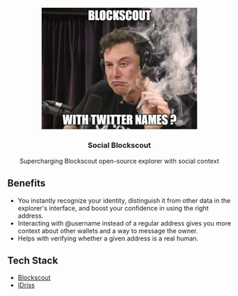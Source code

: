 <br/>
<div align="center">
  <a>
    <img src="logo.PNG" width="350">
  </a>
  <h3 align="center">Social Blockscout</h3>
  <p align="center">
Supercharging Blockscout open-source explorer with social context
  </p>
</div>

## Benefits

- You instantly recognize your identity, distinguish it from other data in the explorer's interface, and boost your confidence in using the right address.
- Interacting with @username instead of a regular address gives you more context about other wallets and a way to message the owner.
- Helps with verifying whether a given address is a real human.

## Tech Stack

- [Blockscout](https://www.blockscout.com/)
- [IDriss](https://github.com/idriss-crypto/ts-library)
